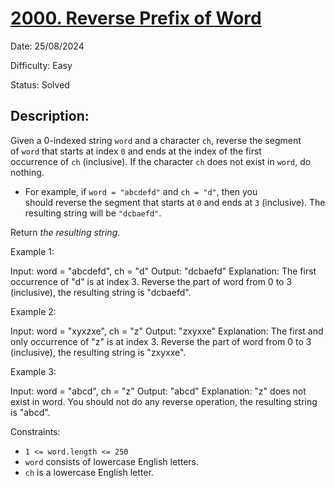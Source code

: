 # [2000\. Reverse Prefix of Word](https://leetcode.com/problems/reverse-prefix-of-word/)

Date: 25/08/2024

Difficulty: Easy

Status: Solved

## Description:

Given a 0-indexed string `word` and a character `ch`, reverse the segment of `word` that starts at index `0` and ends at the index of the first occurrence of `ch` (inclusive). If the character `ch` does not exist in `word`, do nothing.

-   For example, if `word = "abcdefd"` and `ch = "d"`, then you should reverse the segment that starts at `0` and ends at `3` (inclusive). The resulting string will be `"dcbaefd"`.

Return *the resulting string*.

Example 1:

Input: word = "abcdefd", ch = "d"
Output: "dcbaefd"
Explanation: The first occurrence of "d" is at index 3.
Reverse the part of word from 0 to 3 (inclusive), the resulting string is "dcbaefd".

Example 2:

Input: word = "xyxzxe", ch = "z"
Output: "zxyxxe"
Explanation: The first and only occurrence of "z" is at index 3.
Reverse the part of word from 0 to 3 (inclusive), the resulting string is "zxyxxe".

Example 3:

Input: word = "abcd", ch = "z"
Output: "abcd"
Explanation: "z" does not exist in word.
You should not do any reverse operation, the resulting string is "abcd".

Constraints:

-   `1 <= word.length <= 250`
-   `word` consists of lowercase English letters.
-   `ch` is a lowercase English letter.